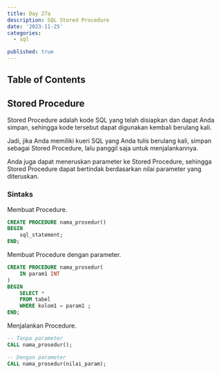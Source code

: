 ```yaml
---
title: Day 27a
description: SQL Stored Procedure
date: '2023-11-25'
categories:
  - sql

published: true
---
```


## Table of Contents

## Stored Procedure

Stored Procedure adalah kode SQL yang telah disiapkan dan dapat Anda simpan, sehingga kode tersebut dapat digunakan kembali berulang kali.

Jadi, jika Anda memiliki kueri SQL yang Anda tulis berulang kali, simpan sebagai Stored Procedure, lalu panggil saja untuk menjalankannya.

Anda juga dapat meneruskan parameter ke Stored Procedure, sehingga Stored Procedure dapat bertindak berdasarkan nilai parameter yang diteruskan.

### Sintaks

Membuat Procedure.

```sql
CREATE PROCEDURE nama_prosedur()
BEGIN
    sql_statement;
END;
```

Membuat Procedure dengan parameter.

```sql
CREATE PROCEDURE nama_prosedur(
    IN param1 INT
)
BEGIN
    SELECT *
    FROM tabel
    WHERE kolom1 = param1 ;
END;
```

Menjalankan Procedure.

```sql
-- Tanpa parameter
CALL nama_prosedur();

-- Dengan parameter
CALL nama_prosedur(nilai_param);
```
